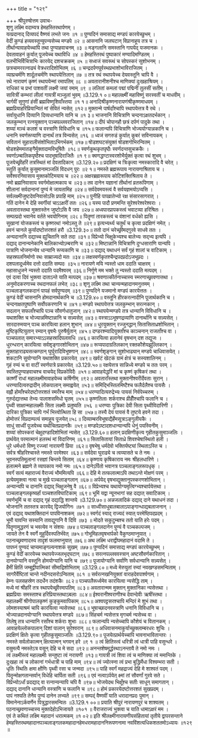 +++
title = "१२९"

+++
श्रीपुरुषोत्तम उवाच-  
शृणु लक्ष्मि वदाम्यत्र हेमहस्तिरथार्पणम् ।  
यत्प्रदानाद् दिव्यपदं वैष्णवं लभते जनः ॥१ ॥
पुण्यदिनं समासाद्य मण्डपं कारयेच्छुभम् ।  
वेदीं कुण्डं हव्यवस्तून्युपन्यसेच्च मण्डपे ॥२ ॥
आसनानि जलघटान् विप्रानाहूय तत्र च ।  
तीर्थान्यावाहयेच्चापि तथा पुण्याहवाचनम् ॥३ ॥
मङ्गलानि समस्तानि गापयेद् यजमानकः ।  
देवतावाहनं कुर्यात् पूजयेच्च यथाविधि ॥४ ॥
हेमहस्तिरथं पुष्पाकारं मण्यादिमण्डितम् ।  
वलभीभिर्विचित्राभिः कारयेद् दशचक्रकम् ॥५ ॥
सध्वजं सवरूथं च सोपस्करं सुशोभनम् ।  
छत्रचामररत्नाढ्यं वेत्रधरादिशोभितम् ॥६ ॥
चन्द्रदर्पणपूर्वस्थप्रभाशोभाविराजितम् ।  
व्याघ्रचर्मणि शार्दूलचर्मणि स्थापयेत्तिलान् ॥७ ॥
तत्र रथं स्थापयेच्च देयवस्तूनि चापि वै ।  
रथे नारायणं कृष्णं स्थापयेन्मां रमापतिम् ॥८ ॥
अवतारानीशनीश्च माणिक्यां दुःखहाश्रियम् ।  
राधिकां च प्रभां पाशवतीं लक्ष्मी जयां रमाम् ॥९ ॥
ललितां कमलां पद्मां पद्मिनीं तुलसीं सतीम् ।  
सावित्रीं कम्भरां लीलां गायत्रीं मञ्जुलां भुवम् ॥3.129.१ ०॥
महालक्ष्मीं महाविष्णुं सरस्वतीं च माधवीम् ।  
भार्गवीं सुगुणां हंसीं ब्रह्मविष्णुशिवाँस्तया ॥१ १॥
अनादिश्रीकृष्णनारायणंश्रीकृष्णमाधवम् ।  
ब्रह्मप्रियाहरिप्रियान्वितं मां सेवितं न्यसेत् ॥१२॥
मुक्तान्मे पार्षदाँश्चापि स्थापयेत्तत्र वै रथे ।  
सर्वायुधानि दिव्यानि दिव्यधान्यानि यानि च ॥१ ३॥
भाजनानि विचित्राणि चन्दनाऽक्षतदर्भकान् ।  
जलकुम्भान् रत्नयुक्तान् पञ्चपल्लवराजितान् ॥१४॥
दीपं चोपानहौ छत्रं दर्पणं पादुके तथा ।  
शय्यां मञ्चं कलशं च वस्त्राणि विविधानि च ॥१५॥
फलान्यपि विचित्राणि भोज्ययोग्यान्नकानि च ।  
धनानि स्वर्णरूप्याणि दानार्थं तत्र विन्यसेत् ॥१६ ॥
ध्वजं सगरुडं कुर्यात् कूबरं सविनायकम् ।  
सवितानं सुहारालीसंशोभिताऽभिगर्भकम् ॥१७॥
षोडशघटसंयुक्तं षोडशगोभिरन्वितम् ।  
षोडशहेममातङ्गैर्मुक्तादामविभूषितैः ॥१८॥
स्वर्णकूथकृतपृष्ठैः स्वर्णदन्तसुचक्रकैः ।  
स्वर्णाऽम्बालिकपृष्ठैश्च पादभूषादिराजितैः ॥१ ९॥
क्वणद्धण्टास्वरशोभैर्युक्तं कृत्वा रथं शुभम् ।  
पूजयेच्छ्रीहरिं तत्रस्थितं मां देवतादिकान् ॥3.129.२०॥
प्रदक्षिणं च त्रिःकृत्वा नमस्कारादि वै चरेत् ।  
स्तुतिं कुर्यात् कुसुमानामञ्जलिं विदधन् पुरः ॥२ १॥
नमस्ते ब्रह्मरूपाय नारायणाश्रिताय च ।  
सर्वेश्वरनिवासाय मुक्तकोटिमयाय च ॥२२॥
अक्षरब्रह्मरूपाय कोटिशक्तिश्रिताय ते ।  
नमो ब्रह्मनिवासाय स्वर्गमोक्षात्मकाय च ॥२३॥
तव दानेन यज्ञानां तीर्थानां व्रतरूपिणाम् ।  
शीलानां सर्वदानानां पुण्यं मे जायतामिह ॥२४॥
सर्वदेवमयस्त्वं वै सर्वयज्ञमयोऽप्यसि ।  
सर्वलक्ष्मीजुष्टदेवनिवासोऽसि प्रपाहि माम् ॥२५॥
पुनीहि पापव्रातेभ्यो रक्ष संसारसागरात् ।  
गतिं दानेन मे देहि स्वर्गीयां चाऽऽक्षरीं ततः ॥२६॥
यस्य पादौ प्रणमन्ति सुरेश्वरेश्वरेश्वराः ।  
अवतारास्तथा मुक्तास्तेन जुष्टोऽसि वै जय ॥२७॥
अध्वपारप्रापकस्त्वं भवाटव्या हरिश्रितः ।  
सम्पत्प्रदो भवानेव वर्तते भवयोगिनाम् ॥२८॥
पितॄणां तारकस्त्वं च वंशानां वर्धको ह्यसि ।  
सुखानां योजकस्त्वं च कृष्णरथ! नमोऽस्तु ते ॥२९॥
इत्यभ्यर्थ्य चतुर्थं च कृत्वा प्रदक्षिणं नमेत् ।  
हवनं चानले कुर्यादष्टोत्तरशतं हरौ ॥3.129.३०॥
ततो दानं चरेच्छ्रीमद्गुरवे साधवे ततः ।  
अन्यदानानि दद्याच्च ह्युचितानि सते तदा ॥३१॥
विप्रेभ्यो भिक्षुकेभ्यश्च बालेभ्यः सद्भ्य इत्यपि ।  
दद्याद् दानान्यनेकानि बालिकाभ्योऽम्बराणि च ॥३२॥
मिष्टान्नानि विचित्राणि दुग्धसाराणि यान्यपि ।  
पात्राणि भोजनान्येव धान्यानि रूप्यकाणि च ॥३३॥
दद्याद् यथाधनं सर्वं गृहं शालां च वाटिकाम् ।  
सहस्रपलनिर्माणो रथः साम्राज्यदो मतः ॥३४॥
लक्षस्वर्णकृतश्चैन्द्रपदप्रदोऽजभूप्रदः ।  
दशपलादूर्ध्वमेव दत्तो ददाति सम्पदः ॥३५॥
नारायणे मयि न्यस्तो धाम ददाति चाक्षरम् ।  
महासाधुजने न्यस्तो ददाति पदमैश्वरम् ॥३६॥
निर्गुणे मम भक्ते तु न्यस्तो ददाति मत्पदम् ।  
एवं दत्वा दिवं भुक्त्वा दाताऽन्ते याति मत्पदम् ॥३७॥
श्रवणात्कीर्तनाच्चास्य स्मरणाच्छ्रावणात्तथा ।  
अनुमोदकरणाच्च रथदानफलं लभेत् ॥३८॥
शृणु लक्ष्मि तथा चान्यन्महादानमनुत्तमम् ।  
पञ्चलाङ्गलकदानं पापहं सर्वपुण्यदम् ॥३९॥
पुण्यदिने यजमानो मण्डपं कारयेत्ततः ।  
कुण्डं वेदीं चासनानि होमदानार्थकानि च ॥3.129.४०॥
वस्तूनि हीरकरत्नादीनि पूजार्थकानि च ।  
चन्दनाक्षतपुष्पाणि सर्वोपकरणानि च ॥४१॥
मण्डपे स्थापयेत्तत्र जलकुम्भान् सरत्नकान् ।  
सदलान् सफलाँश्चापि पञ्च सौवर्णधातुजान् ॥४२॥
स्थापयेन्मण्डपे तत्र धान्यानि विविधानि च ।  
यथाशक्ति च भोज्यान्नमिष्टान्नानि च सन्न्यसेत् ॥४३॥
वस्त्राऽऽभूषणद्रव्याणि दानार्थानि च सन्न्यसेत् ।  
सारदारुमयान् पञ्च कारयित्वा हलान् शुभान् ॥४४॥
धुरयुक्तान् रज्जुनद्धान् सितासिताध्रशोभितान् ।  
मुष्टिकृष्टियुतान् रम्यान् वृषभैः पुरुषैर्युतान् ॥४५॥
दण्डरश्म्यादियुक्ताँश्च काञ्चनान् राजताँश्च वा ।  
पञ्चपलात् समारभ्याऽऽसहस्रादिपलावधि ॥४६॥
कारयित्वा हलानेवं वृषभान् दश तद्युजः ।  
धुरन्धरान् कारयित्वा सर्वशृङ्गारशोभितान् ॥४७॥
रूप्यपादाग्रतिलकान् रक्तकौशेयझुल्लिकान् ।  
मुक्ताहाराढ्यसत्कण्ठान् घुर्घुरादिविभूषणान् ॥४८॥
स्वर्णशृङ्गान् सुशोभाढ्यान् मण्डपे चाधिवासयेत् ।  
शकटानि सुयोग्यानि यथाशक्ति प्रकारयेत् ॥४९॥
खर्वटं खेटकं ग्रामं क्षेत्रं च सस्यशालिनम् ।  
गृहं रम्यं च वा वाटीं स्वर्णपात्रे प्रकारयेत् ॥3.129.५०॥
रक्षयेत्तत्र सान्निध्ये मण्डपे च ततः परम् ।  
स्वस्तिपुण्याहवाचश्च वाचयेद् विप्रकोविदैः ॥५१॥
आवाहयेद्धरिं मां च कृष्णं कृषिकरं तथा ।  
कार्ष्णीं राधां महालक्ष्मीमावाहयेच्च कर्षिणीम् ॥९२॥
अवताराँस्तथा मुक्तानीश्वरीर्देवताः सुरान् ।  
धरण्यादित्यरुद्रादीन् लोकपालान् समाह्वयेत् ॥५३॥
समिद्भिस्तिलमिष्टैश्च फलैर्दलैश्च पायसैः ।  
वह्नौ होमाँश्चरेदष्टोत्तरशतं स्मरँश्च माम् ॥५४॥
धरण्यादित्यरुद्रेभ्यः पायसं निर्वपेच्चरुम् ।  
गुरुर्दद्यात्तथा तेभ्यः पालाशसमिधो घृतम् ॥५५॥
कृष्णतिलाः शर्कराश्च व्रीहीँश्चापि फलानि च ।  
पृथ्वी साक्षान्महालक्ष्मीः सिता लक्ष्मीः प्रतुष्यति ॥५६ ॥
धरण्याः पुत्रिका देवी सिता पृथ्वीविदारिणी ।  
दारिका पुत्रिका चापि गर्भं भित्त्वोत्थिता हि सा ॥५७॥
तस्यै देयं पायसं वै तुष्टये हवने तदा ।  
होमोत्तरं विप्रदाम्पत्यं समाहूय पूजयेत्॥५८॥
दिव्याम्बरविभूषाद्यैर्हेमसूत्राऽङ्गुलीयकैः ।  
साधुं साध्वीं पूजयेच्च यथोचितप्रदानकैः ॥५९॥
मण्डपेऽष्टादशधान्यान्यपि धेनुं पयस्विनीम् ।  
शय्यां सोपस्करां चेक्षुदण्डादिशोभितां न्यसेत् ॥3.129.६०॥
हलान् प्रदक्षिणीकृत्य गृहीतकुसुमाञ्जलिः ।  
प्रार्थयेत् परमात्मानं हलस्थं मां विदारिणम् ॥६१॥
सितासितायां सिताध्रे शिवश्चेषास्थितो हली ।  
धुरे धर्मधरो विष्णू रज्ज्वां नारायणी प्रिया ॥६२॥
वृषभेषु धर्मदेवो भक्तिर्यष्ट्यां स्थिताऽस्ति च ।  
सर्वत्र श्रीहरिश्चास्ते नमस्ते परमेश्वर ॥६३॥
सर्वदेवा घुराढ्ये च त्वय्यासते च ते नमः ।  
भूवनस्पतिमूलानां रसज्ञां चिन्तये सिताम् ॥६४॥
कृष्णाय कृषिकाराय नमः श्रीहलधारिणे ।  
हलात्मने ब्रह्मणे ते व्यापकाय नमो नमः ॥६५॥
दानेऽर्पितो भवानत्र पञ्चलाङ्गलरूपधृक् ।  
स्वर्गं सत्यं महाराज्यं वैराज्यं भौममित्यपि ॥६६॥
देहि मे तत्फलात्माऽपि तथाऽन्ते मोक्षणं परम् ।  
इत्येवमुक्त्वा नत्वा च मुखे पञ्चलाङ्गलान् ॥६७॥
अर्पयेद् वृषभाद्युक्तानुपस्करणशोभितान् ।  
अन्यान्यपि च दानानि दद्याद् भिक्षुजनेषु वै ॥६८॥
विप्रेभ्यश्च यथायोग्यमृत्विग्भ्यश्चार्पयेत्तथा ।  
पञ्चलाङ्गलकृष्यर्हां पञ्चशतविघाटिकाम् ॥६९॥
भूमिं यद्वा न्यूनभागां सह दद्यात् सवाटिकाम् ।  
स्वर्णभूमिं च वा दद्याद् गृहं दद्याद्धि शान्तये ॥3.129.७०॥
अन्नजलादिकं दद्याद् दाने यथाधनं तदा ।  
भोजनानि ततस्तत्र कारयेद् द्विजयोगिनः ॥७१ ॥
साध्वीसाधुबालबालाऽपाङ्गान्धाद्यबलाजनान् ।  
एवं दद्याद् यथाशक्तिदानं पापविनाशकम् ॥७२॥
स्वर्गदं स्याद् राज्यदं स्यात् परमेष्ठिपदप्रदम् ।  
भूमौ यावन्ति सस्यानि तावद्युगानि वै दिवि ॥७३ ॥
मोदते सकुटुम्बश्च ततो याति हरेः पदम् ।  
पितॄणामुद्धरणं च भवत्येव न संशयः ॥७४॥
पञ्चलाङ्गलदानेन पुण्यं वै पञ्चकल्पजम् ।  
जायते तेन वै स्वर्गे मुहुर्दिवस्पतिर्भवेत् ॥७५॥
गोभूमिहलवृषभार्पको वैकुण्ठमाप्नुयात् ।  
पठनाच्छ्रवणादस्य तादृशं फलमाप्नुयात् ॥७६॥
अथ लक्ष्मि धराद्वीपमहादानं वदामि ते ।  
पापघ्नं पुण्यदं चाप्यमाङ्गल्यनाशकं सुखम् ॥७७॥
पुण्यदिनं समासाद्य मण्डपं कारयेच्छुभम् ।  
कुण्डं वेदीं कारयेच्च स्थापयेज्जलभृद्घटान् ॥७८॥
सरत्नपल्लववस्त्रान् अष्टसौवर्णकारितान् ।  
दानयोग्यानि वस्तूनि होमयोग्यानि यानि च ॥७९॥
पूजायोग्यानि सर्वाणि सर्वधान्यानि सन्न्यसेत् ।  
हैमीं क्षितिं जम्बुद्वीपात्मिकां सीमाद्रिशोभिताम् ॥3.129.८०॥
मध्ये मेरुयुतां रम्यां नवखण्डसमन्विताम् ।  
सागरैर्वेष्टितां चान्ते नदीनदसरोऽन्विताम् ॥८१ ॥
सर्वरत्नखनियुक्तां वाराहदेवपार्श्वगाम् ।  
हेम्नः पलसहस्रेण तदर्धेन तदंशकैः ॥८२॥
पञ्चपलैरूर्ध्वमेव कारयित्वा न्यसेद्धि ताम् ।  
मध्ये मां श्रीहरिं तत्र स्थापयेच्छ्रीरमापतिम् ॥८३॥
अवतारान्मम मुक्तान् मुक्तानिका न्यसेत्तथा ।  
ब्रह्मप्रियाः समस्ताश्च हरिप्रियास्तथाऽबलाः ॥८४॥
ईश्वरानीश्वराणीश्च देवान्देवीः ऋषींस्तथा ।  
महालक्ष्मीं श्रीगोपालकृष्णं कुङ्कुमवापिकाम् ॥८५॥
अश्वपट्टसरश्चापि मन्दिरं मे शुभं तथा ।  
लोमशस्याश्रमं चापि कारयित्वा न्यसेत्तथा ॥८६॥
भूषाच्छादनवस्त्राणि धनानि विविधानि च ।  
भोज्यान्नदानयोग्यानि स्थापयेत्तत्र मण्डपे ॥८७॥
सिंहचर्म न्यसेत्तत्र मृगचर्म न्यसेच्च वा ।  
तिलेषु तत्र धान्यानि रसाँश्च शर्कराः शुभाः ॥८८॥
फलान्यपि न्यसेच्चापि कौशेयं च वितानकम् ।  
आवाहयेल्लोकपालान् दिशां पालान् सुरेश्वरान् ॥८९॥
अधिवासनमाकुर्याच्छुक्लाम्बरधरः शुचिः ।  
प्रदक्षिणं क्षितेः कृत्वा गृहीतकुसुमाञ्जलिः ॥3.129.९०॥
पूजयेत्प्रार्थयेच्चापि भावनाभावितान्तरः ।  
नमस्ते सर्वलोकात्मन् क्षित्यात्मन् भगवन् हरे ॥९ १ ॥
त्वं क्षितिस्त्वं धरित्री त्वं धात्री पाहि वसुन्धरे ।  
वसुमत्यै नमस्तेऽत्र वसून् देहि च मे सदा ॥९२॥
अनन्तशेषमूर्द्धस्थाऽनन्तायै ते नमो नमः ।  
त्वं लक्ष्मीस्त्वं महालक्ष्मीः सन्तुष्टा त्वं नरायणी ॥१३॥
गायत्री त्वं शिवा त्वं च माणिक्या त्वं ममान्तिके ।  
दुःखहा त्वं च लोकानां गर्भधात्री च पाहि माम् ॥९४॥
त्वं ज्योत्स्ना त्वं प्रभा बुद्धिर्मेधा विश्वम्भरा सती ।  
धृतिः स्थितिः क्षमा क्षौणिः पृथ्वी रसा च जन्मदा ॥९५॥
पाहि स्वर्गं महद्राज्यं देहि मे शाश्वतं पदम् ।  
पितॄन्मोक्षगतान्सर्वान् विधेहि चार्पिता सती ॥९६॥
एवं नत्वाऽर्पयेत् क्ष्मां तां सौवर्णां गुरवे सते ।  
विप्रेभ्योऽर्धां प्रदद्याद् वा रत्नान्यन्यापि चपि वै ॥९७॥
भोजयेदथ भिक्षूँश्च सतीः साधून् समागतान् ।  
दद्याद् दानानि धान्यानि वस्त्राणि च फलानि च ॥९८॥
होमं प्रकारयेदष्टोत्तरशतं सुखप्रदम् ।  
पापं नश्यति तेनैव पुण्यं दानेन लभ्यते ॥९९॥
सम्पद्ं वैष्णवीं याति धरादानप्रदः पुमान् ।  
विमानेनाऽर्कवर्णेन पित्रुद्धारसमन्वितः ॥3.129.१ ००॥
प्रयाति श्रीपुरं नारायणपुरं च शाश्वतम् ।  
पठनाच्छ्रवणाच्चास्य मुक्तदेहोऽभिजायते ॥१०१ ॥
वैराजराज्यं भुक्त्वा च याति धामाऽक्षरं मम ।  
एवं ते कथितं लक्ष्मि महादानं धरात्मकम् ॥१ ०२॥
इति श्रीलक्ष्मीनारायणीयसंहितायां तृतीये द्वापरसन्ताने हेमहस्तिरथमहादानपञ्चलाङ्गलकमहादानहेमधरामहादाननिरूपणनामा नवविंशत्यधिकशततमोऽध्यायः ॥१२९ ॥
    

